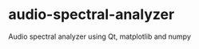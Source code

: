 audio-spectral-analyzer
=======================

Audio spectral analyzer using Qt, matplotlib and numpy